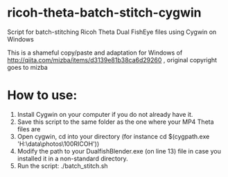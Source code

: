# ricoh-theta-batch-stitch-cygwin
Script for batch-stitching Ricoh Theta Dual FishEye files using Cygwin on Windows

This is a shameful copy/paste and adaptation for Windows of http://qiita.com/mizba/items/d3139e81b38ca6d29260 , original copyright goes to mizba
# How to use:

1. Install Cygwin on your computer if you do not already have it.
2. Save this script to the same folder as the one where your MP4 Theta files are
3. Open cygwin, cd into your directory (for instance  cd $(cygpath.exe 'H:\data\photos\100RICOH'))
4. Modify the path to your DualfishBlender.exe (on line 13) file in case you installed it in a non-standard directory.
5. Run the script: ./batch_stitch.sh

